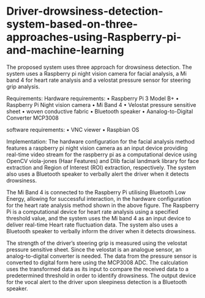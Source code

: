 # Driver-drowsiness-detection-system-based-on-three-approaches-using-Raspberry-pi-and-machine-learning

The proposed system uses three approach for drowsiness detection. The system uses a Raspberry pi night vision camera for facial analysis, a Mi band 4 for heart rate analysis and a velostat pressure sensor for steering grip analysis.


Requirements:
Hardware requirements:
• Raspberry Pi 3 Model B+
• Raspberry Pi Night vision camera
• Mi Band 4
• Velostat pressure sensitive sheet
• woven conductive fabric
• Bluetooth speaker
• Aanalog-to-Digital Converter MCP3008

software requirements:
• VNC viewer
• Raspbian OS


Implementation:
The hardware configuration for the facial analysis method features a raspberry pi night vision camera as an input device providing real-time video stream for the raspberry pi as a computational device using OpenCV viola-jones (Haar Features) and Dlib facial landmark library for face extraction and Region of Interest (ROI) extraction, respectively. The system also uses a Bluetooth speaker to verbally alert the driver when it detects drowsiness.

The Mi Band 4 is connected to the Raspberry Pi utilising Bluetooth Low Energy, allowing for successful interaction, in the hardware configuration for the heart rate analysis method shown in the above figure. The Raspberry Pi is a computational device for heart rate analysis using a specified threshold value, and the system uses the Mi band 4 as an input device to deliver real-time Heart rate fluctuation data. The system also uses a Bluetooth speaker to verbally inform the driver when it detects drowsiness.

The strength of the driver’s steering grip is measured using the velostat pressure sensitive sheet. Since the velostat is an analogue sensor, an analog-to-digital converter is needed. The data from the pressure sensor is converted to digital form here using the MCP3008 ADC. The calculation uses the transformed data as its input to compare the received data to a predetermined threshold in order to identify drowsiness. The output device for the vocal alert to the driver upon sleepiness detection is a Bluetooth speaker.
